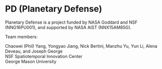 # PD (Planetary Defense)
Planetary Defense is a project funded by NASA Goddard and NSF (NNG16PU001), and supported by NASA AIST (NNX15AM85G). 

Team members:

Chaowei (Phil) Yang, Yongyao Jiang, Nick Bertini, Manzhu Yu, Yun Li, Alena Deveau, and Joseph George<br/>
NSF Spatiotemporal Innovation Center<br/>
George Mason University
